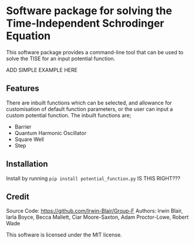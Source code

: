 # Software package for solving the Time-Independent Schrodinger Equation

This software package provides a command-line tool that can be used to solve the TISE for an input potential function.

ADD SIMPLE EXAMPLE HERE

Features
--------

There are inbuilt functions which can be selected, and allowance for customisation of default function parameters, or the user can input a custom potential function.
The inbuilt functions are;
* Barrier
* Quantum Harmonic Oscillator
* Square Well
* Step


Installation
------------

Install by running
  `pip install potential_function.py`   IS THIS RIGHT???
  
  
Credit
------

Source Code: https://github.com/Irwin-Blair/Group-F
Authors: Irwin Blair, Iarla Boyce, Becca Mallett, Ciar Moore-Saxton, Adam Proctor-Lowe, Robert Wade

This software is licensed under the MIT license.
